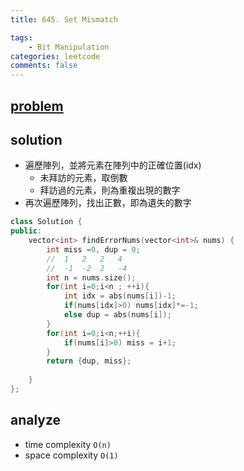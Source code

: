 ```yaml
---
title: 645. Set Mismatch

tags:  
    - Bit Manipulation
categories: leetcode
comments: false
---
```


## [problem](https://leetcode.com/problems/set-mismatch/)



## solution
- 遍歷陣列，並將元素在陣列中的正確位置(idx)
    - 未拜訪的元素，取倒數
    - 拜訪過的元素，則為重複出現的數字
- 再次遍歷陣列，找出正數，即為遺失的數字
```c++
class Solution {
public:
    vector<int> findErrorNums(vector<int>& nums) {
        int miss =0, dup = 0;
        //  1   2   2   4
        //  -1  -2  2   -4
        int n = nums.size();
        for(int i=0;i<n ; ++i){
            int idx = abs(nums[i])-1;
            if(nums[idx]>0) nums[idx]*=-1;
            else dup = abs(nums[i]);
        }
        for(int i=0;i<n;++i){
            if(nums[i]>0) miss = i+1;
        }
        return {dup, miss};
        
    }
};
```
## analyze
- time complexity `O(n)` 
- space complexity `O(1)`
